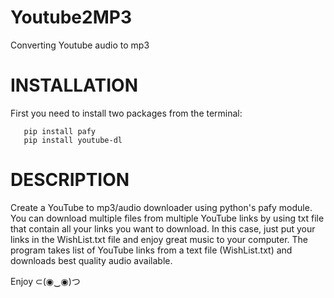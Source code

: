 # Youtube2MP3
Converting Youtube audio to mp3




# INSTALLATION
First you need to install two packages from the terminal:
```
   pip install pafy
   pip install youtube-dl
```



# DESCRIPTION

Create a YouTube to mp3/audio downloader using python's pafy module. You can download multiple files from multiple YouTube links by using txt file that contain all your links you want to download.
In this case, just put your links in the WishList.txt file and enjoy great music to your computer.
The program takes list of YouTube links from a text file (WishList.txt) and downloads best quality audio available.

Enjoy ⊂(◉‿◉)つ
